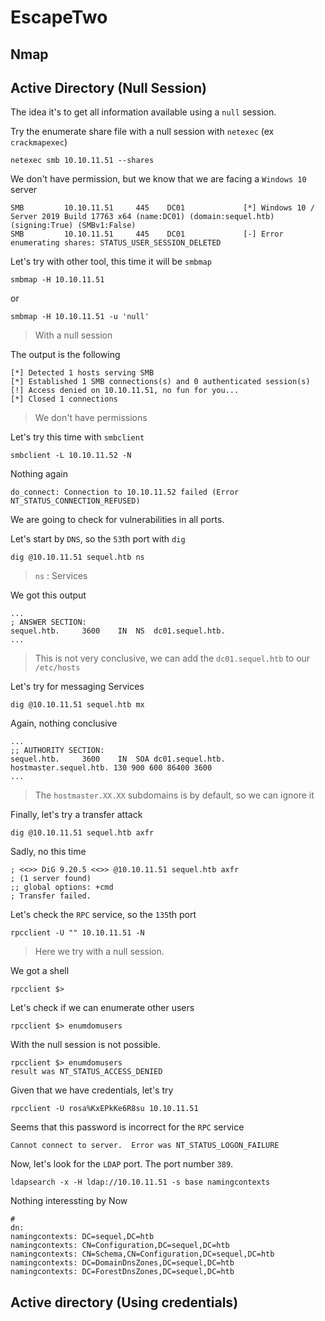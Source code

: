 # EscapeTwo

## Nmap


## Active Directory (Null Session)

The idea it's to get all information available using a `null` session.

Try the enumerate share file with a null session with `netexec` (ex `crackmapexec`)
```
netexec smb 10.10.11.51 --shares
```

We don't have permission, but we know that we are facing a `Windows 10` server
```
SMB         10.10.11.51     445    DC01             [*] Windows 10 / Server 2019 Build 17763 x64 (name:DC01) (domain:sequel.htb) (signing:True) (SMBv1:False)
SMB         10.10.11.51     445    DC01             [-] Error enumerating shares: STATUS_USER_SESSION_DELETED
```

Let's try with other tool, this time it will be `smbmap`
```
smbmap -H 10.10.11.51
```
or 
```
smbmap -H 10.10.11.51 -u 'null'
```
> With a null session 

The output is the following 
```
[*] Detected 1 hosts serving SMB
[*] Established 1 SMB connections(s) and 0 authenticated session(s)
[!] Access denied on 10.10.11.51, no fun for you...
[*] Closed 1 connections
```
> We don't have permissions

Let's try this time with `smbclient`
```
smbclient -L 10.10.11.52 -N
```

Nothing again
```
do_connect: Connection to 10.10.11.52 failed (Error NT_STATUS_CONNECTION_REFUSED)
```

We are going to check for vulnerabilities in all ports.

Let's start by `DNS`, so the `53`th port with `dig`
```
dig @10.10.11.51 sequel.htb ns
```
> `ns` : Services

We got this output
```
...
; ANSWER SECTION:
sequel.htb.		3600	IN	NS	dc01.sequel.htb.
...
```
> This is not very conclusive, we can add the `dc01.sequel.htb` to our `/etc/hosts`

Let's try for messaging Services
```
dig @10.10.11.51 sequel.htb mx
```

Again, nothing conclusive
```
...
;; AUTHORITY SECTION:
sequel.htb.		3600	IN	SOA	dc01.sequel.htb. hostmaster.sequel.htb. 130 900 600 86400 3600
...
```
> The `hostmaster.XX.XX` subdomains is by default, so we can ignore it

Finally, let's try a transfer attack
```
dig @10.10.11.51 sequel.htb axfr
```

Sadly, no this time 
```
; <<>> DiG 9.20.5 <<>> @10.10.11.51 sequel.htb axfr
; (1 server found)
;; global options: +cmd
; Transfer failed.
```

Let's check the `RPC` service, so the `135`th port 
```
rpcclient -U "" 10.10.11.51 -N
```
> Here we try with a null session.

We got a shell
```
rpcclient $> 
```

Let's check if we can enumerate other users
```
rpcclient $> enumdomusers
```

With the null session is not possible.
```
rpcclient $> enumdomusers
result was NT_STATUS_ACCESS_DENIED
```

Given that we have credentials, let's try
```
rpcclient -U rosa%KxEPkKe6R8su 10.10.11.51
```

Seems that this password is incorrect for the `RPC` service
```
Cannot connect to server.  Error was NT_STATUS_LOGON_FAILURE
```

Now, let's look for the `LDAP` port. The port number `389`.
```
ldapsearch -x -H ldap://10.10.11.51 -s base namingcontexts
```

Nothing interessting by Now
```
#
dn:
namingcontexts: DC=sequel,DC=htb
namingcontexts: CN=Configuration,DC=sequel,DC=htb
namingcontexts: CN=Schema,CN=Configuration,DC=sequel,DC=htb
namingcontexts: DC=DomainDnsZones,DC=sequel,DC=htb
namingcontexts: DC=ForestDnsZones,DC=sequel,DC=htb
```

## Active directory (Using credentials)

